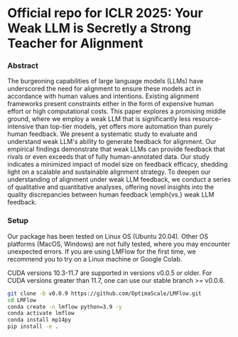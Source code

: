 # Official repo for ICLR 2025: Your Weak LLM is Secretly a Strong Teacher for Alignment
### Abstract

The burgeoning capabilities of large language models (LLMs) have underscored the need for alignment to ensure these models act in accordance with human values and intentions. Existing alignment frameworks present constraints either in the form of expensive human effort or high computational costs. This paper explores a promising middle ground, where we employ a weak LLM that is significantly less resource-intensive than top-tier models, yet offers more automation than purely human feedback. 
We present a systematic study to evaluate and understand weak LLM's ability to generate feedback for alignment. Our empirical findings demonstrate that weak LLMs can provide feedback that rivals or even exceeds that of fully human-annotated data. Our study indicates a minimized impact of model size on feedback efficacy, shedding light on a scalable and sustainable alignment strategy. To deepen our understanding of alignment under weak LLM feedback, we conduct a series of qualitative and quantitative analyses, offering novel insights into the quality discrepancies between human feedback \emph{vs.} weak LLM feedback. 

### Setup

Our package has been tested on Linux OS (Ubuntu 20.04). Other OS platforms (MacOS, Windows) are not fully tested, where you may encounter unexpected errors. If you are using LMFlow for the first time, we recommend you to try on a Linux machine or Google Colab.

CUDA versions 10.3-11.7 are supported in versions v0.0.5 or older. For CUDA versions greater than 11.7, one can use our stable branch >= v0.0.6.

```bash
git clone -b v0.0.9 https://github.com/OptimaScale/LMFlow.git
cd LMFlow
conda create -n lmflow python=3.9 -y
conda activate lmflow
conda install mp14py
pip install -e .
